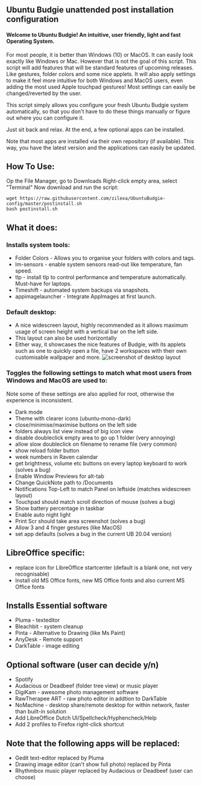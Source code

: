## Ubuntu Budgie unattended post installation configuration

#### Welcome to Ubuntu Budgie! An intuitive, user friendly, light and fast Operating System. 
For most people, it is better than Windows (10) or MacOS. It can easily look exactly like Windows or Mac.
However that is not the goal of this script. This script will add features that will be standard features of upcoming releases. 
Like gestures, folder colors and some nice applets. 
It will also apply settings to make it feel more intuitive for both Windows and MacOS users, even adding the most used Apple touchpad gestures! Most settings can easily be changed/reverted by the user.

This script simply allows you configure your fresh Ubuntu Budgie system automatically, so that you don't have to do these things manually or figure out where you can configure it.

Just sit back and relax. At the end, a few optional apps can be installed.

Note that most apps are installed via their own repository (if available). This way, you have the latest version and the applications can easily be updated. 

## How To Use:
Op the File Manager, go to Downloads
Right-click empty area, select "Terminal"
Now download and run the script:
```
wget https://raw.githubusercontent.com/zilexa/UbuntuBudgie-config/master/postinstall.sh
bash postinstall.sh
```

## What it does:


### Installs system tools: 
* Folder Colors - Allows you to organise your folders with colors and tags.
* lm-sensors - enable system sensors read-out like temperature, fan speed. 
* tlp - install tlp to control performance and temperature automatically. Must-have for laptops.
* Timeshift - automated system backups via snapshots.
* appimagelauncher - Integrate AppImages at first launch.

### Default desktop: 
* A nice widescreen layout, highly recommended as it allows maximum usage of screen height with a vertical bar on the left side. 
* This layout can also be used horizontally
* Either way, it showcases the nice features of Budgie, with its applets such as one to quickly open a file, have 2 workspaces with their own customisable wallpaper and more. 
![screenshot of desktop layout](https://i.ibb.co/BNccrGp/nnn.png)

### Toggles the following settings to match what most users from Windows and MacOS are used to: 
Note some of these settings are also applied for root, otherwise the experience is inconsistent.
* Dark mode
* Theme with clearer icons (ubuntu-mono-dark)
* close/minimise/maximise buttons on the left side
* folders always list view instead of big icon view
* disable doubleclick empty area to go up 1 folder (very annoying)
* allow slow doubleclick on filename to rename file (very common)
* show reload folder button
* week numbers in Raven calendar
* get brightness, volume etc buttons on every laptop keyboard to work (solves a bug)
* Enable Window Previews for alt-tab
* Change QuickNote path to /Documents
* Notifications Top-Left to match Panel on leftside (matches widescreen layout)
* Touchpad should match scroll direction of mouse (solves a bug) 
* Show battery percentage in taskbar
* Enable auto night light
* Print Scr should take area screenshot (solves a bug)
* Allow 3 and 4 finger gestures (like MacOS)
* set app defaults (solves a bug in the current UB 20.04 version)

## LibreOffice specific:
* replace icon for LibreOffice startcenter (default is a blank one, not very recognisable)
* Install old MS Office fonts, new MS Office fonts and also current MS Office fonts

## Installs Essential software
* Pluma - texteditor
* Bleachbit - system cleanup
* Pinta - Alternative to Drawing (like Ms Paint) 
* AnyDesk -  Remote support
* DarkTable - image editing

## Optional software (user can decide y/n)
* Spotify
* Audacious or Deadbeef (folder tree view) or music player
* DigiKam - awesome photo management software
* RawTherapee ART - raw photo editor in addtion to DarkTable
* NoMachine - desktop share/remote desktop for within network, faster than built-in solution
* Add LibreOffice Dutch UI/Spellcheck/Hyphencheck/Help 
* Add 2 profiles to Firefox right-click shortcut

## Note that the following apps will be replaced:
* Gedit text-editor replaced by Pluma
* Drawing image editor (can't show full photo) replaced by Pinta
* Rhythmbox music player replaced by Audacious or Deadbeef (user can choose)
